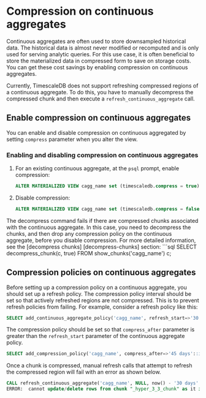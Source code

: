 # Compression on continuous aggregates
Continuous aggregates are often used to store downsampled historical data.
The historical data is almost never modified or recomputed and is only used 
for serving analytic queries. For this use case, it is often beneficial to 
store the materialized data in compressed form to save on storage costs. 
You can get these cost savings by enabling compression on continuous 
aggregates.

Currently, TimescaleDB does not support refreshing compressed regions of a 
continuous aggregate. To do this, you have to manually decompress 
the compressed chunk and then execute a `refresh_continuous_aggregate` call.

## Enable compression on continuous aggregates
You can enable and disable compression on continuous aggregated by setting
`compress` parameter when you alter the view.

<procedure>

### Enabling and disabling compression on continuous aggregates
1.  For an existing continuous aggregate, at the `psql` prompt, enable
 compression:
    ```sql
    ALTER MATERIALIZED VIEW cagg_name set (timescaledb.compress = true);
    ```
1.  Disable compression:
    ```sql
    ALTER MATERIALIZED VIEW cagg_name set (timescaledb.compress = false);
    ```
</procedure>
The decompress command fails if there are compressed chunks associated with the 
continuous aggregate. In this case, you need to decompress the chunks, and then 
drop any compression policy on the continuous aggregate, before you disable 
compression. For more detailed information, see the
[decompress chunks] [decompress-chunks] section:
```sql
SELECT decompress_chunk(c, true) FROM show_chunks('cagg_name') c;
 

## Compression policies on continuous aggregates
Before  setting up a compression policy on a continuous aggregate, you should
set up a refresh policy. The compression policy interval should be set so that
actively refreshed regions are not compressed. This is to prevent refresh
policies from failing. For example, consider a refresh policy like this:

```sql
SELECT add_continuous_aggregate_policy('cagg_name', refresh_start=>'30 days', refresh_end=>'1 day', '1 h');
```

The compression policy should be set so that `compress_after` parameter is greater than the `refresh_start` parameter of the continuous aggregate policy.

```sql
SELECT add_compression_policy('cagg_name', compress_after=>'45 days'::interval);
```

Once a chunk is compressed, manual refresh calls that attempt to refresh the 
compressed region will fail with an error as shown below.

```sql
CALL refresh_continuous_aggregate('cagg_name', NULL, now() - '30 days'::interval );
ERROR:  cannot update/delete rows from chunk "_hyper_3_3_chunk" as it is compressed
```

[decompress-chunks]:  how-to-guides/compression/decompress-chunks.md 
